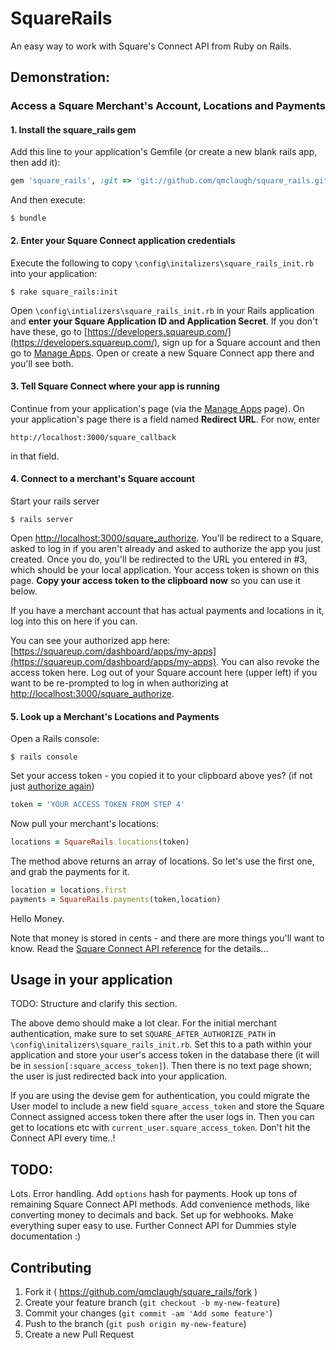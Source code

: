 # SquareRails

An easy way to work with Square's Connect API from Ruby on Rails.

## Demonstration: 
### Access a Square Merchant's Account, Locations and Payments

#### 1. Install the square_rails gem

Add this line to your application's Gemfile (or create a new blank rails app, then add it):

```ruby
gem 'square_rails', :git => 'git://github.com/qmclaugh/square_rails.git'
```

And then execute:

	$ bundle
  
#### 2. Enter your Square Connect application credentials

Execute the following to copy `\config\initalizers\square_rails_init.rb` into your application:
  
	$ rake square_rails:init
  
Open `\config\intializers\square_rails_init.rb` in your Rails application and **enter your Square Application ID and Application Secret**.  If you don't have these, go to [https://developers.squareup.com/](https://developers.squareup.com/), sign up for a Square account and then go to [Manage Apps](https://developers.squareup.com/apps). Open or create a new Square Connect app there and you'll see both.

#### 3. Tell Square Connect where your app is running

Continue from your application's page (via the [Manage Apps](https://developers.squareup.com/apps) page).  On your application's page there is a field named **Redirect URL**.  For now, enter 

	http://localhost:3000/square_callback

in that field. 

#### 4. Connect to a merchant's Square account

Start your rails server

	$ rails server

Open [http://localhost:3000/square_authorize](http://localhost:3000/square_authorize). You'll be redirect to a Square, asked to log in if you aren't already and asked to authorize the app you just created.  Once you do, you'll be redirected to the URL you entered in #3, which should be your local application. Your access token is shown on this page.  **Copy your access token to the clipboard now** so you can use it below.

If you have a merchant account that has actual payments and locations in it, log into this on here if you can.

You can see your authorized app here: [https://squareup.com/dashboard/apps/my-apps](https://squareup.com/dashboard/apps/my-apps).  You can also revoke the access token here.  Log out of your Square account here (upper left) if you want to be re-prompted to log in when authorizing at [http://localhost:3000/square_authorize](http://localhost:3000/square_authorize).

#### 5. Look up a Merchant's Locations and Payments

Open a Rails console:

	$ rails console

Set your access token - you copied it to your clipboard above yes? (if not just [authorize again](http://localhost:3000/square_authorize))

```ruby
token = 'YOUR ACCESS TOKEN FROM STEP 4'
```
Now pull your merchant's locations:

```ruby
locations = SquareRails.locations(token)
```
The method above returns an array of locations.  So let's use the first one, and grab the payments for it.

```ruby
location = locations.first
payments = SquareRails.payments(token,location)
```
Hello Money.

Note that money is stored in cents - and there are more things you'll want to know. Read the [Square Connect API reference](https://docs.connect.squareup.com/api/connect/v1/) for the details...

## Usage in your application

TODO: Structure and clarify this section.

The above demo should make a lot clear.  For the initial merchant authentication, make sure to set `SQUARE_AFTER_AUTHORIZE_PATH` in `\config\initalizers\square_rails_init.rb`.  Set this to a path within your application and store your user's access token in the database there (it will be in `session[:square_access_token]`).  Then there is no text page shown; the user is just redirected back into your application.  

If you are using the devise gem for authentication, you could migrate the User model to include a new field `square_access_token` and store the Square Connect assigned access token there after the user logs in. Then you can get to locations etc with `current_user.square_access_token`. Don't hit the Connect API every time..!

## TODO:

Lots.  Error handling. Add `options` hash for payments. Hook up tons of remaining Square Connect API methods.  Add convenience methods, like converting money to decimals and back. Set up for webhooks.  Make everything super easy to use.  Further Connect API for Dummies style documentation :) 


## Contributing

1. Fork it ( https://github.com/qmclaugh/square_rails/fork )
2. Create your feature branch (`git checkout -b my-new-feature`)
3. Commit your changes (`git commit -am 'Add some feature'`)
4. Push to the branch (`git push origin my-new-feature`)
5. Create a new Pull Request
